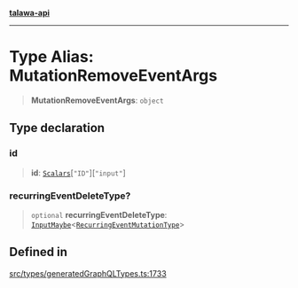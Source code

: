 [**talawa-api**](../../../README.md)

***

# Type Alias: MutationRemoveEventArgs

> **MutationRemoveEventArgs**: `object`

## Type declaration

### id

> **id**: [`Scalars`](Scalars.md)\[`"ID"`\]\[`"input"`\]

### recurringEventDeleteType?

> `optional` **recurringEventDeleteType**: [`InputMaybe`](InputMaybe.md)\<[`RecurringEventMutationType`](RecurringEventMutationType.md)\>

## Defined in

[src/types/generatedGraphQLTypes.ts:1733](https://github.com/Suyash878/talawa-api/blob/095e6964ce2a06c1c30d1acf81b6162203f1db91/src/types/generatedGraphQLTypes.ts#L1733)
